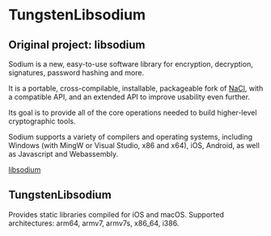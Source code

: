 # TungstenLibsodium

## Original project: libsodium

Sodium is a new, easy-to-use software library for encryption,
decryption, signatures, password hashing and more.

It is a portable, cross-compilable, installable, packageable
fork of [NaCl](http://nacl.cr.yp.to/), with a compatible API, and an
extended API to improve usability even further.

Its goal is to provide all of the core operations needed to build
higher-level cryptographic tools.

Sodium supports a variety of compilers and operating systems,
including Windows (with MingW or Visual Studio, x86 and x64), iOS, Android,
as well as Javascript and Webassembly.

[libsodium](https://github.com/jedisct1/libsodium)

## TungstenLibsodium

Provides static libraries compiled for iOS and macOS. 
Supported architectures: arm64, armv7, armv7s, x86_64, i386.
